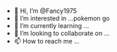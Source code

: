 - 👋 Hi, I’m @Fancy1975
- 👀 I’m interested in ...pokemon go
- 🌱 I’m currently learning ...
- 💞️ I’m looking to collaborate on ...
- 📫 How to reach me ...

<!---
Fancy1975/Fancy1975 is a ✨ special ✨ repository because its `README.md` (this file) appears on your GitHub profile.
You can click the Preview link to take a look at your changes.
--->
